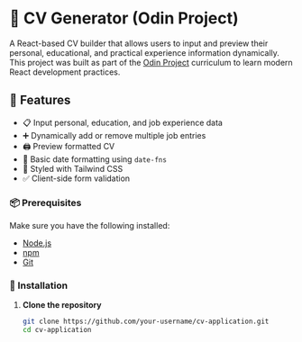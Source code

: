 # 📝 CV Generator (Odin Project)

A React-based CV builder that allows users to input and preview their personal, educational, and practical experience information dynamically. This project was built as part of the [Odin Project](https://www.theodinproject.com/) curriculum to learn modern React development practices.

## 🔧 Features

- 📋 Input personal, education, and job experience data
- ➕ Dynamically add or remove multiple job entries
- 🖨️ Preview formatted CV
- 🧾 Basic date formatting using `date-fns`
- 🎨 Styled with Tailwind CSS
- ✅ Client-side form validation

### 📦 Prerequisites

Make sure you have the following installed:

- [Node.js](https://nodejs.org/)
- [npm](https://www.npmjs.com/)
- [Git](https://git-scm.com/)

### 🔨 Installation

1. **Clone the repository**
   ```bash
   git clone https://github.com/your-username/cv-application.git
   cd cv-application
